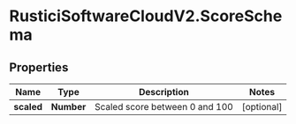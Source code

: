 # RusticiSoftwareCloudV2.ScoreSchema

## Properties
Name | Type | Description | Notes
------------ | ------------- | ------------- | -------------
**scaled** | **Number** | Scaled score between 0 and 100 | [optional] 


